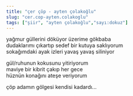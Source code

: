 ```yaml
---
title: "çer çöp - ayten çolakoğlu"
slug: "cer.cop-ayten.colakoglu"
tags: ["şiir", "ayten çolakoğlu","sayı:dokuz"]
---
```


yağmur güllerini döküyor üzerime gökbaba\
dudaklarımı çıkartıp sedef bir kutuya saklıyorum\
sokağımdaki ayak izleri yavaş yavaş siliniyor

gül/ruhunun kokusunu yitiriyorum\
maviye bir kibrit çakıp her gece\
hüznün konağını ateşe veriyorum

çöp adamın gölgesi kendisi kadardı...
